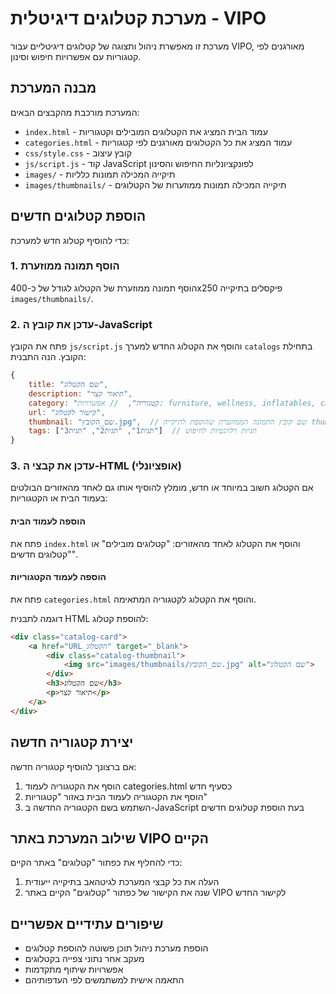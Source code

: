 # מערכת קטלוגים דיגיטלית - VIPO

מערכת זו מאפשרת ניהול ותצוגה של קטלוגים דיגיטליים עבור VIPO, מאורגנים לפי קטגוריות עם אפשרויות חיפוש וסינון.

## מבנה המערכת

המערכת מורכבת מהקבצים הבאים:

- `index.html` - עמוד הבית המציג את הקטלוגים המובילים וקטגוריות
- `categories.html` - עמוד המציג את כל הקטלוגים מאורגנים לפי קטגוריות
- `css/style.css` - קובץ עיצוב
- `js/script.js` - קוד JavaScript לפונקציונליות החיפוש והסינון
- `images/` - תיקייה המכילה תמונות כלליות
- `images/thumbnails/` - תיקייה המכילה תמונות ממוזערות של הקטלוגים

## הוספת קטלוגים חדשים

כדי להוסיף קטלוג חדש למערכת:

### 1. הוסף תמונה ממוזערת

הוסף תמונה ממוזערת של הקטלוג לגודל של כ-400x250 פיקסלים בתיקייה `images/thumbnails/`.

### 2. עדכן את קובץ ה-JavaScript

פתח את הקובץ `js/script.js` והוסף את הקטלוג החדש למערך `catalogs` בתחילת הקובץ. הנה התבנית:

```javascript
{
    title: "שם הקטלוג",
    description: "תיאור קצר",
    category: "קטגוריה",  // אפשרויות: furniture, wellness, inflatables, camping, sports, business
    url: "קישור לקטלוג",
    thumbnail: "שם_הקובץ.jpg",  // שם קובץ התמונה הממוזערת שהוספת לתיקייה thumbnails
    tags: ["תגית1", "תגית2", "תגית3"]  // תגיות רלוונטיות לחיפוש
}
```

### 3. עדכן את קבצי ה-HTML (אופציונלי)

אם הקטלוג חשוב במיוחד או חדש, מומלץ להוסיף אותו גם לאחד מהאזורים הבולטים בעמוד הבית או הקטגוריות:

#### הוספה לעמוד הבית

פתח את `index.html` והוסף את הקטלוג לאחד מהאזורים: "קטלוגים מובילים" או "קטלוגים חדשים".

#### הוספה לעמוד הקטגוריות

פתח את `categories.html` והוסף את הקטלוג לקטגוריה המתאימה.

דוגמה לתבנית HTML להוספת קטלוג:

```html
<div class="catalog-card">
    <a href="URL_הקטלוג" target="_blank">
        <div class="catalog-thumbnail">
            <img src="images/thumbnails/שם_הקובץ.jpg" alt="שם הקטלוג">
        </div>
        <h3>שם הקטלוג</h3>
        <p>תיאור קצר</p>
    </a>
</div>
```

## יצירת קטגוריה חדשה

אם ברצונך להוסיף קטגוריה חדשה:

1. הוסף את הקטגוריה לעמוד categories.html כסעיף חדש
2. הוסף את הקטגוריה לעמוד הבית באזור "קטגוריות"
3. השתמש בשם הקטגוריה החדשה ב-JavaScript בעת הוספת קטלוגים חדשים

## שילוב המערכת באתר VIPO הקיים

כדי להחליף את כפתור "קטלוגים" באתר הקיים:

1. העלה את כל קבצי המערכת לגיטהאב בתיקייה ייעודית
2. שנה את הקישור של כפתור "קטלוגים" הקיים באתר VIPO לקישור החדש

## שיפורים עתידיים אפשריים

- הוספת מערכת ניהול תוכן פשוטה להוספת קטלוגים
- מעקב אחר נתוני צפייה בקטלוגים
- אפשרויות שיתוף מתקדמות
- התאמה אישית למשתמשים לפי העדפותיהם
